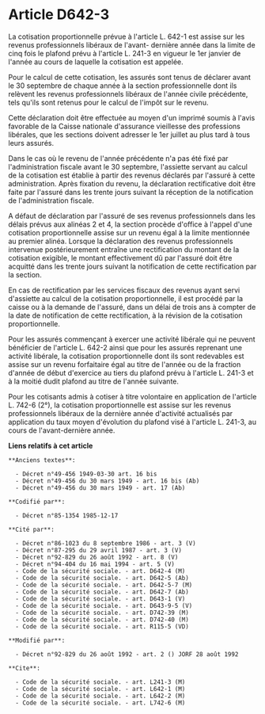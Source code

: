 # Article D642-3

La cotisation proportionnelle prévue à l'article L. 642-1 est assise sur les revenus professionnels libéraux de l'avant-
dernière année dans la limite de cinq fois le plafond prévu à l'article L. 241-3 en vigueur le 1er janvier de l'année au
cours de laquelle la cotisation est appelée.

Pour le calcul de cette cotisation, les assurés sont tenus de déclarer avant le 30 septembre de chaque année à la section
professionnelle dont ils relèvent les revenus professionnels libéraux de l'année civile précédente, tels qu'ils sont retenus
pour le calcul de l'impôt sur le revenu.

Cette déclaration doit être effectuée au moyen d'un imprimé soumis à l'avis favorable de la Caisse nationale d'assurance
vieillesse des professions libérales, que les sections doivent adresser le 1er juillet au plus tard à tous leurs assurés.

Dans le cas où le revenu de l'année précédente n'a pas été fixé par l'administration fiscale avant le 30 septembre,
l'assiette servant au calcul de la cotisation est établie à partir des revenus déclarés par l'assuré à cette administration.
Après fixation du revenu, la déclaration rectificative doit être faite par l'assuré dans les trente jours suivant la
réception de la notification de l'administration fiscale.

A défaut de déclaration par l'assuré de ses revenus professionnels dans les délais prévus aux alinéas 2 et 4, la section
procède d'office à l'appel d'une cotisation proportionnelle assise sur un revenu égal à la limite mentionnée au premier
alinéa. Lorsque la déclaration des revenus professionnels intervenue postérieurement entraîne une rectification du montant de
la cotisation exigible, le montant effectivement dû par l'assuré doit être acquitté dans les trente jours suivant la
notification de cette rectification par la section.

En cas de rectification par les services fiscaux des revenus ayant servi d'assiette au calcul de la cotisation
proportionnelle, il est procédé par la caisse ou à la demande de l'assuré, dans un délai de trois ans à compter de la date de
notification de cette rectification, à la révision de la cotisation proportionnelle.

Pour les assurés commençant à exercer une activité libérale qui ne peuvent bénéficier de l'article L. 642-2 ainsi que pour
les assurés reprenant une activité libérale, la cotisation proportionnelle dont ils sont redevables est assise sur un revenu
forfaitaire égal au titre de l'année ou de la fraction d'année de début d'exercice au tiers du plafond prévu à l'article L.
241-3 et à la moitié dudit plafond au titre de l'année suivante.

Pour les cotisants admis à cotiser à titre volontaire en application de l'article L. 742-6 (2°), la cotisation
proportionnelle est assise sur les revenus professionnels libéraux de la dernière année d'activité actualisés par application
du taux moyen d'évolution du plafond visé à l'article L. 241-3, au cours de l'avant-dernière année.

**Liens relatifs à cet article**

	**Anciens textes**:

	  - Décret n°49-456 1949-03-30 art. 16 bis
	  - Décret n°49-456 du 30 mars 1949 - art. 16 bis (Ab)
	  - Décret n°49-456 du 30 mars 1949 - art. 17 (Ab)

	**Codifié par**:

	  - Décret n°85-1354 1985-12-17

	**Cité par**:

	  - Décret n°86-1023 du 8 septembre 1986 - art. 3 (V)
	  - Décret n°87-295 du 29 avril 1987 - art. 3 (V)
	  - Décret n°92-829 du 26 août 1992 - art. 8 (V)
	  - Décret n°94-404 du 16 mai 1994 - art. 5 (V)
	  - Code de la sécurité sociale. - art. D642-4 (M)
	  - Code de la sécurité sociale. - art. D642-5 (Ab)
	  - Code de la sécurité sociale. - art. D642-5-7 (M)
	  - Code de la sécurité sociale. - art. D642-7 (Ab)
	  - Code de la sécurité sociale. - art. D643-1 (V)
	  - Code de la sécurité sociale. - art. D643-9-5 (V)
	  - Code de la sécurité sociale. - art. D742-39 (M)
	  - Code de la sécurité sociale. - art. D742-40 (M)
	  - Code de la sécurité sociale. - art. R115-5 (VD)

	**Modifié par**:

	  - Décret n°92-829 du 26 août 1992 - art. 2 () JORF 28 août 1992

	**Cite**:

	  - Code de la sécurité sociale. - art. L241-3 (M)
	  - Code de la sécurité sociale. - art. L642-1 (M)
	  - Code de la sécurité sociale. - art. L642-2 (M)
	  - Code de la sécurité sociale. - art. L742-6 (M)
